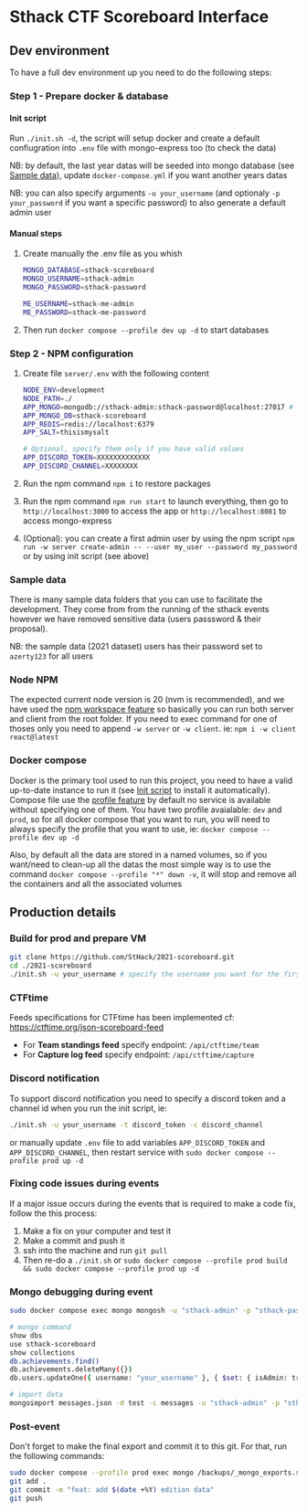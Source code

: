 # Sthack CTF Scoreboard Interface

## Dev environment

To have a full dev environment up you need to do the following steps:

### Step 1 - Prepare docker & database

#### Init script

Run `./init.sh -d`, the script will setup docker and create a default confiugration into `.env` file with mongo-express too (to check the data)

NB: by default, the last year datas will be seeded into mongo database (see [Sample data](#sample-data)), update `docker-compose.yml` if you want another years datas

NB: you can also specify arguments `-u your_username` (and optionaly `-p your_password` if you want a specific password) to also generate a default admin user

#### Manual steps

1. Create manually the .env file as you whish

   ```bash
   MONGO_DATABASE=sthack-scoreboard
   MONGO_USERNAME=sthack-admin
   MONGO_PASSWORD=sthack-password

   ME_USERNAME=sthack-me-admin
   ME_PASSWORD=sthack-me-password
   ```

2. Then run `docker compose --profile dev up -d` to start databases

### Step 2 - NPM configuration

1. Create file `server/.env` with the following content

   ```bash
   NODE_ENV=development
   NODE_PATH=./
   APP_MONGO=mongodb://sthack-admin:sthack-password@localhost:27017 # update it with the same values of `.env` you've choosen on the previous step
   APP_MONGO_DB=sthack-scoreboard
   APP_REDIS=redis://localhost:6379
   APP_SALT=thisismysalt

   # Optional, specify them only if you have valid values
   APP_DISCORD_TOKEN=XXXXXXXXXXXXX
   APP_DISCORD_CHANNEL=XXXXXXXX
   ```

2. Run the npm command `npm i` to restore packages
3. Run the npm command `npm run start` to launch everything, then go to `http://localhost:3000` to access the app or `http://localhost:8081` to access mongo-express
4. (Optional): you can create a first admin user by using the npm script `npm run -w server create-admin -- --user my_user --password my_password` or by using init script (see above)

### Sample data

There is many sample data folders that you can use to facilitate the development. They come from from the running of the sthack events however we have removed sensitive data (users passsword & their proposal).

NB: the sample data (2021 dataset) users has their password set to `azerty123` for all users

### Node NPM

The expected current node version is 20 (nvm is recommended), and we have used the [npm workspace feature](https://docs.npmjs.com/cli/v10/using-npm/workspaces) so basically you can run both server and client from the root folder.
If you need to exec command for one of thoses only you need to append `-w server` or `-w client`. ie: `npm i -w client react@latest`

### Docker compose

Docker is the primary tool used to run this project, you need to have a valid up-to-date instance to run it (see [Init script](#init-script) to install it automatically). Compose file use the [profile feature](https://docs.docker.com/compose/profiles/) by default no service is available without specifying one of them. You have two profile avaialable: `dev` and `prod`, so for all docker compose that you want to run, you will need to always specify the profile that you want to use, ie: `docker compose --profile dev up -d`

Also, by default all the data are stored in a named volumes, so if you want/need to clean-up all the datas the most simple way is to use the command `docker compose --profile "*" down -v`, it will stop and remove all the containers and all the associated volumes

## Production details

### Build for prod and prepare VM

```bash
git clone https://github.com/StHack/2021-scoreboard.git
cd ./2021-scoreboard
./init.sh -u your_username # specify the username you want for the first admin (recommended)
```

### CTFtime

Feeds specifications for CTFtime has been implemented cf: <https://ctftime.org/json-scoreboard-feed>

- For **Team standings feed** specify endpoint: `/api/ctftime/team`
- For **Capture log feed** specify endpoint: `/api/ctftime/capture`

### Discord notification

To support discord notification you need to specify a discord token and a channel id when you run the init script, ie:

```bash
./init.sh -u your_username -t discord_token -c discord_channel
```

or manually update `.env` file to add variables `APP_DISCORD_TOKEN` and `APP_DISCORD_CHANNEL`, then restart service with `sudo docker compose --profile prod up -d`

### Fixing code issues during events

If a major issue occurs during the events that is required to make a code fix, follow the this process:

1. Make a fix on your computer and test it
2. Make a commit and push it
3. ssh into the machine and run `git pull`
4. Then re-do a `./init.sh` or `sudo docker compose --profile prod build && sudo docker compose --profile prod up -d`

### Mongo debugging during event

```bash
sudo docker compose exec mongo mongosh -u "sthack-admin" -p "sthack-password"

# mongo command
show dbs
use sthack-scoreboard
show collections
db.achievements.find()
db.achievements.deleteMany({})
db.users.updateOne({ username: "your_username" }, { $set: { isAdmin: true } })

# import data
mongoimport messages.json -d test -c messages -u "sthack-admin" -p "sthack-password" --authenticationDatabase admin --jsonArray --drop
```

### Post-event

Don't forget to make the final export and commit it to this git. For that, run the following commands:

```bash
sudo docker compose --profile prod exec mongo /backups/_mongo_exports.sh
git add .
git commit -m "feat: add $(date +%Y) edition data"
git push
```
